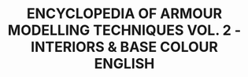 ---
title: "ENCYCLOPEDIA OF ARMOUR MODELLING TECHNIQUES VOL. 2 - INTERIORS & BASE COLOUR ENGLISH"
price: "TBA"
desc: "Bez opisa"
img_path: "/assets/img/A.MIG-6151.jpg"
brand: AMMO
available: true
special_offer: false
soon: false
cat: "Knjige,-casopisi,-MERCH"
subcat: "KNJ-AMMO"
subsubcat: "Knjige-AMMO-KNJIGE-I-CASOPISI"
---